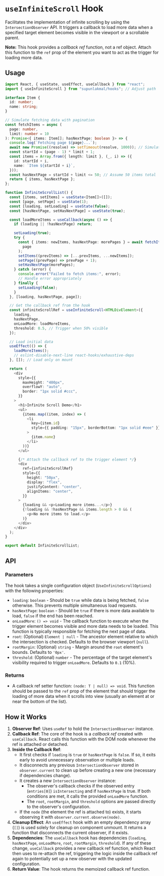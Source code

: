 # `useInfiniteScroll` Hook

Facilitates the implementation of infinite scrolling by using the `IntersectionObserver` API. It triggers a callback to load more data when a specified target element becomes visible in the viewport or a scrollable parent.

**Note:** This hook provides a _callback ref_ function, not a ref object. Attach this function to the `ref` prop of the element you want to act as the trigger for loading more data.

## Usage

```typescript
import React, { useState, useEffect, useCallback } from "react";
import { useInfiniteScroll } from "supunlakmal/hooks"; // Adjust path

interface Item {
  id: number;
  name: string;
}

// Simulate fetching data with pagination
const fetchItems = async (
  page: number,
  limit: number = 10
): Promise<{ items: Item[]; hasNextPage: boolean }> => {
  console.log(`Fetching page ${page}...`);
  await new Promise((resolve) => setTimeout(resolve, 1000)); // Simulate network delay
  const startId = (page - 1) * limit + 1;
  const items = Array.from({ length: limit }, (_, i) => ({
    id: startId + i,
    name: `Item ${startId + i}`,
  }));
  const hasNextPage = startId + limit <= 50; // Assume 50 items total
  return { items, hasNextPage };
};

function InfiniteScrollList() {
  const [items, setItems] = useState<Item[]>([]);
  const [page, setPage] = useState(1);
  const [loading, setLoading] = useState(false);
  const [hasNextPage, setHasNextPage] = useState(true);

  const loadMoreItems = useCallback(async () => {
    if (loading || !hasNextPage) return;

    setLoading(true);
    try {
      const { items: newItems, hasNextPage: morePages } = await fetchItems(
        page
      );
      setItems((prevItems) => [...prevItems, ...newItems]);
      setPage((prevPage) => prevPage + 1);
      setHasNextPage(morePages);
    } catch (error) {
      console.error("Failed to fetch items:", error);
      // Handle error appropriately
    } finally {
      setLoading(false);
    }
  }, [loading, hasNextPage, page]);

  // Get the callback ref from the hook
  const infiniteScrollRef = useInfiniteScroll<HTMLDivElement>({
    loading,
    hasNextPage,
    onLoadMore: loadMoreItems,
    threshold: 0.5, // Trigger when 50% visible
  });

  // Load initial data
  useEffect(() => {
    loadMoreItems();
    // eslint-disable-next-line react-hooks/exhaustive-deps
  }, []); // Load only on mount

  return (
    <div
      style={{
        maxHeight: "400px",
        overflowY: "auto",
        border: "1px solid #ccc",
      }}
    >
      <h1>Infinite Scroll Demo</h1>
      <ul>
        {items.map((item, index) => (
          <li
            key={item.id}
            style={{ padding: "15px", borderBottom: "1px solid #eee" }}
          >
            {item.name}
          </li>
        ))}
      </ul>

      {/* Attach the callback ref to the trigger element */}
      <div
        ref={infiniteScrollRef}
        style={{
          height: "50px",
          display: "flex",
          justifyContent: "center",
          alignItems: "center",
        }}
      >
        {loading && <p>Loading more items...</p>}
        {!loading && !hasNextPage && items.length > 0 && (
          <p>No more items to load.</p>
        )}
      </div>
    </div>
  );
}

export default InfiniteScrollList;
```

## API

### Parameters

The hook takes a single configuration object (`UseInfiniteScrollOptions`) with the following properties:

- `loading`: `boolean` - Should be `true` while data is being fetched, `false` otherwise. This prevents multiple simultaneous load requests.
- `hasNextPage`: `boolean` - Should be `true` if there is more data available to load, `false` if the end has been reached.
- `onLoadMore`: `() => void` - The callback function to execute when the trigger element becomes visible and more data needs to be loaded. This function is typically responsible for fetching the next page of data.
- `root`: (Optional) `Element | null` - The ancestor element relative to which the intersection is checked. Defaults to the browser viewport (`null`).
- `rootMargin`: (Optional) `string` - Margin around the `root` element's bounds. Defaults to `'0px'`.
- `threshold`: (Optional) `number` - The percentage of the target element's visibility required to trigger `onLoadMore`. Defaults to `0.1` (10%).

### Returns

- A callback ref setter function: `(node: T | null) => void`. This function should be passed to the `ref` prop of the element that should trigger the loading of more data when it scrolls into view (usually an element at or near the bottom of the list).

## How it Works

1.  **Observer Ref**: Uses `useRef` to hold the `IntersectionObserver` instance.
2.  **Callback Ref**: The core of the hook is a _callback ref_ created with `useCallback`. React calls this function with the DOM node whenever the ref is attached or detached.
3.  **Inside the Callback Ref**:
    - It first checks if `loading` is `true` or `hasNextPage` is `false`. If so, it exits early to avoid unnecessary observation or multiple loads.
    - It disconnects any previous `IntersectionObserver` stored in `observer.current` to clean up before creating a new one (necessary if dependencies change).
    - It creates a new `IntersectionObserver` instance:
      - The observer's callback checks if the observed entry (`entries[0]`) `isIntersecting` and if `hasNextPage` is true. If both conditions are met, it calls the provided `onLoadMore` function.
      - The `root`, `rootMargin`, and `threshold` options are passed directly to the observer's configuration.
    - If the `node` (the element the ref is attached to) exists, it starts observing it with `observer.current.observe(node)`.
4.  **Cleanup Effect**: An `useEffect` hook with an empty dependency array (`[]`) is used solely for cleanup on component unmount. It returns a function that disconnects the current observer, if it exists.
5.  **Dependencies**: The `useCallback` hook has dependencies (`loading`, `hasNextPage`, `onLoadMore`, `root`, `rootMargin`, `threshold`). If any of these change, `useCallback` provides a new callback ref function, which React then uses to re-attach the ref, triggering the logic inside the callback ref again to potentially set up a new observer with the updated configuration.
6.  **Return Value**: The hook returns the memoized callback ref function.

